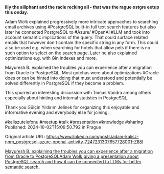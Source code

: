 **illy the ailiphant and the racle recking all **-** that was the rague ostgre eetup this onday**.


Adam Wołk explained progressively more intricate approaches to searching email archives using #PostgreSQL built-in full text search features but also later he connected PostgreSQL to #Azure/ #OpenAI #LLM and took into account semantic implications of the query. That could surface related emails that however don't contain the specific string in any form. This could also be used e.g. when searching for hotels that allow pets if there is no such option to select on the search page. Later he also explained optimizations e.g. with Gin indexes and more.


Mayuresh B. explained the troubles you can experience after a migration from Oracle to PostgreSQL. Most gotchas were about optimizations #Oracle does or can be hinted into doing that must understood and potentially be solved differently in PostgreSQL if they become a problem.

This spurred an interesting discussion with Tomas Vondra among others especially about hinting and internal statistics in PostgreSQL.


Thank you Gülçin Yıldırım Jelínek for organizing this enjoyable and informative evening and everybody else for joining.


#kaliszutelefonu #meetup #talk #presentation #knowledge #sharing
Published: 2024-10-02T15:09:50.792 in Prague

Original article URL: https://www.linkedin.com/posts/adam-kalisz-nnm_postgresql-azure-openai-activity-7247231307657728001-Z88l

[Mayuresh B. explaining the troubles you can experience after a migration from Oracle to PostgreSQL](./media/oracle-wrecking-ball.jpg)[Adam Wołk giving a presentation about PostgreSQL search and how it can be connected to LLMs for better semantic search.](./media/milly-the-mailiphant.jpg)